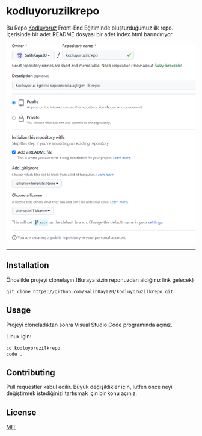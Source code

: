 # kodluyoruzilkrepo


Bu Repo [Kodluyoruz](https://kodluyoruz.org/tr/kodluyoruz/) 
Front-End Eğitiminde oluşturduğumuz ilk repo. İçerisinde bir adet README dosyası bir adet 
index.html barındırıyor.

![Image](https://github.com/SalihKaya20/kodluyoruzilkrepo/blob/main/image/repo.png)

---


## Installation 

Öncelikle projeyi clonelayın.(Buraya sizin reponuzdan aldığınız link gelecek)

```
git clone https://github.com/SalihKaya20/kodluyoruzilkrepo.git
```


## Usage 


Projeyi cloneladıktan sonra Visual Studio Code programında açınız.

Linux için:

```
cd kodluyoruzilkrepo
code .
```


## Contributing 

Pull requestler kabul edilir. Büyük değişiklikler için, lütfen önce neyi değiştirmek
istediğinizi tartışmak için bir konu açınız.



## License

[MIT](https://choosealicense.com/licenses/mit/)




